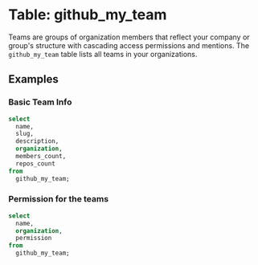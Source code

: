 # Table: github_my_team

Teams are groups of organization members that reflect your company or group's structure with cascading access permissions and mentions. The `github_my_team` table lists all teams in your organizations.

## Examples

### Basic Team Info

```sql
select
  name,
  slug,
  description,
  organization,
  members_count,
  repos_count
from
  github_my_team;
```

### Permission for the teams

```sql
select
  name,
  organization,
  permission
from
  github_my_team;
```
